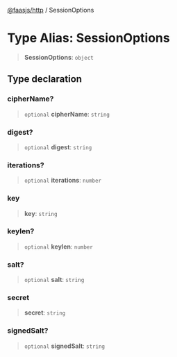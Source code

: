 [@faasjs/http](../README.md) / SessionOptions

# Type Alias: SessionOptions

> **SessionOptions**: `object`

## Type declaration

### cipherName?

> `optional` **cipherName**: `string`

### digest?

> `optional` **digest**: `string`

### iterations?

> `optional` **iterations**: `number`

### key

> **key**: `string`

### keylen?

> `optional` **keylen**: `number`

### salt?

> `optional` **salt**: `string`

### secret

> **secret**: `string`

### signedSalt?

> `optional` **signedSalt**: `string`
